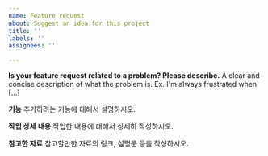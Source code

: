 ```yaml
---
name: Feature request
about: Suggest an idea for this project
title: ''
labels: ''
assignees: ''

---
```


**Is your feature request related to a problem? Please describe.**
A clear and concise description of what the problem is. Ex. I'm always frustrated when [...]

**기능**
추가하려는 기능에 대해서 설명하시오.

**작업 상세 내용**
작업한 내용에 대해서 상세히 작성하시오.

**참고한 자료**
참고할만한 자료의 링크, 설명문 등을 작성하시오.
